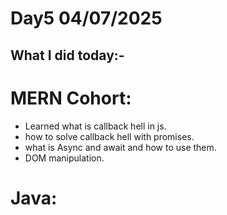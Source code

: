 # Day5 04/07/2025

## What I did today:-

# MERN Cohort:
- Learned what is callback hell in js.
- how to solve callback hell with promises.
- what is Async and await and how to use them.
- DOM manipulation.


# Java:






